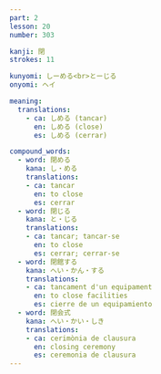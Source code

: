 ```yaml
---
part: 2
lesson: 20
number: 303

kanji: 閉
strokes: 11

kunyomi: しーめる<br>とーじる
onyomi: ヘイ

meaning:
  translations:
    - ca: しめる (tancar)
      en: しめる (close)
      es: しめる (cerrar)

compound_words:
  - word: 閉める
    kana: し・める
    translations:
    - ca: tancar
      en: to close
      es: cerrar
  - word: 閉じる
    kana: と・じる
    translations:
    - ca: tancar; tancar-se
      en: to close
      es: cerrar; cerrar-se
  - word: 閉館する
    kana: へい・かん・する
    translations:
    - ca: tancament d'un equipament
      en: to close facilities
      es: cierre de un equipamiento
  - word: 閉会式
    kana: へい・かい・しき
    translations:
    - ca: cerimònia de clausura
      en: closing ceremony
      es: ceremonia de clausura
---
```

